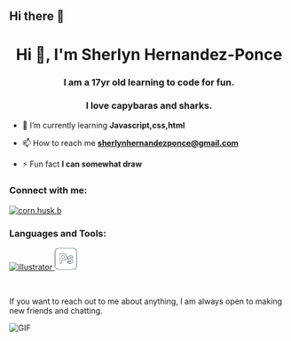 ## Hi there 👋

<!--
**SherlynHP/SherlynHP** is a ✨ _special_ ✨ repository because its `README.md` (this file) appears on your GitHub profile.

Here are some ideas to get you started:

- 🔭 I’m currently working on ...
- 🌱 I’m currently learning ...
- 👯 I’m looking to collaborate on ...
- 🤔 I’m looking for help with ...
- 💬 Ask me about ...
- 📫 How to reach me: ...
- 😄 Pronouns: ...
- ⚡ Fun fact: ...
--> <h1 align="center">Hi 👋, I'm Sherlyn Hernandez-Ponce</h1>
<h3 align="center">I am a 17yr old learning to code for fun. </h3>
<h3 align="center">I love capybaras and sharks. </h3>

- 🌱 I’m currently learning **Javascript,css,html**

- 📫 How to reach me **sherlynhernandezponce@gmail.com**

- ⚡ Fun fact **I can somewhat draw**

<h3 align="left">Connect with me:</h3>
<p align="left">
<a href="https://instagram.com/corn.husk.b" target="blank"><img align="center" src="https://raw.githubusercontent.com/rahuldkjain/github-profile-readme-generator/master/src/images/icons/Social/instagram.svg" alt="corn.husk.b" height="30" width="40" /></a>
</p>

<h3 align="left">Languages and Tools:</h3>
 </a> <a href="https://www.adobe.com/in/products/illustrator.html" target="_blank" rel="noreferrer"> <img src="https://www.vectorlogo.zone/logos/adobe_illustrator/adobe_illustrator-icon.svg" alt="illustrator" width="40" height="40"/> </a> <a href="https://www.photoshop.com/en" target="_blank" rel="noreferrer"> <img src="https://raw.githubusercontent.com/devicons/devicon/master/icons/photoshop/photoshop-line.svg" alt="photoshop" width="40" height="40"/> </a> </p>

<p>
 </br>


If you want to reach out to me about anything, I am always open to making new friends and chatting. 


 ![GIF](https://media.giphy.com/media/cRHgphdnVZMtRLZlT1/giphy.gif)

</br>



</br>
</br>
</br>
</br>
</br>
</br>



<p align="center" >   
 
